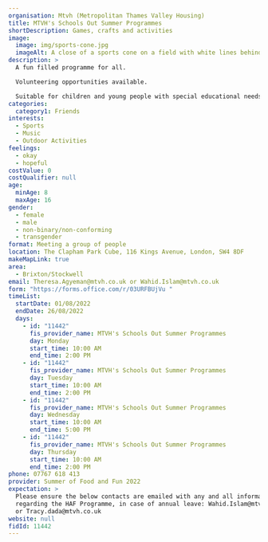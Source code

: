 ```yaml
---
organisation: Mtvh (Metropolitan Thames Valley Housing)
title: MTVH's Schools Out Summer Programmes
shortDescription: Games, crafts and activities
image:
  image: img/sports-cone.jpg
  imageAlt: A close of a sports cone on a field with white lines behind
description: >
  A fun filled programme for all. 

  Volunteering opportunities available. 

  Suitable for children and young people with special educational needs and disabilities. 
categories:
  category1: Friends
interests:
  - Sports
  - Music
  - Outdoor Activities
feelings:
  - okay
  - hopeful
costValue: 0
costQualifier: null
age:
  minAge: 8
  maxAge: 16
gender:
  - female
  - male
  - non-binary/non-conforming
  - transgender
format: Meeting a group of people
location: The Clapham Park Cube, 116 Kings Avenue, London, SW4 8DF
makeMapLink: true
area:
  - Brixton/Stockwell
email: Theresa.Agyeman@mtvh.co.uk or Wahid.Islam@mtvh.co.uk
form: "https://forms.office.com/r/03URFBUjVu "
timeList:
  startDate: 01/08/2022
  endDate: 26/08/2022
  days:
    - id: "11442"
      fis_provider_name: MTVH's Schools Out Summer Programmes
      day: Monday
      start_time: 10:00 AM
      end_time: 2:00 PM
    - id: "11442"
      fis_provider_name: MTVH's Schools Out Summer Programmes
      day: Tuesday
      start_time: 10:00 AM
      end_time: 2:00 PM
    - id: "11442"
      fis_provider_name: MTVH's Schools Out Summer Programmes
      day: Wednesday
      start_time: 10:00 AM
      end_time: 5:00 PM
    - id: "11442"
      fis_provider_name: MTVH's Schools Out Summer Programmes
      day: Thursday
      start_time: 10:00 AM
      end_time: 2:00 PM
phone: 07767 618 413
provider: Summer of Food and Fun 2022
expectation: >
  Please ensure the below contacts are emailed with any and all information
  regarding the HAF Programme, in case of annual leave: Wahid.Islam@mtvh.co.uk
  or Tracy.dada@mtvh.co.uk
website: null
fidId: 11442
---
```

